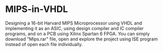 # MIPS-in-VHDL
Designing a 16-bit Harvard MIPS Microprocessor using VHDL and implementing it as an ASIC, using design compiler and IC compiler programs, and on a PCB using Xilinx Spartan 6 FPGA.
You can simply download "Mips.rar" file, open and explore the project using ISE program instead of open each file individually.
